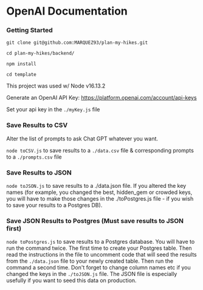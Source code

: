 # OpenAI Documentation

### Getting Started

`git clone git@github.com:MARQUEZ93/plan-my-hikes.git`

`cd plan-my-hikes/backend/`

`npm install`

`cd template`

This project was used w/ Node v16.13.2

Generate an OpenAI API Key: https://platform.openai.com/account/api-keys

Set your api key in the `./myKey.js` file

### Save Results to CSV

Alter the list of prompts to ask Chat GPT whatever you want.

`node toCSV.js` to save results to a `./data.csv` file & corresponding prompts to a `./prompts.csv` file

### Save Results to JSON

`node toJSON.js` to save results to a ./data.json file. If you altered the key names (for example, you changed the  best, hidden_gem or crowded keys, you will have to make those changes in the ./toPostgres.js file - if you wish to save your results to a Postgres DB). 

### Save JSON Results to Postgres (Must save results to JSON first)

`node toPostgres.js` to save results to a Postgres database. You will have to run the command twice. The first time to create your Postgres table. 
Then read the instructions in the file to uncomment code that will seed the results from the `./data.json` file to your newly created table. Then run the command a second time. Don't forget to change column names etc if you changed the keys in the `./toJSON.js` file. The JSON file is especially usefully if you want to seed this data on production. 

